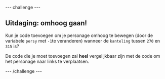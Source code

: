 \--- challenge \---

## Uitdaging: omhoog gaan!

Kun je code toevoegen om je personage omhoog te bewegen (door de variabele `persy` met `-1`te veranderen) wanneer de `kanteling` tussen `270` en `315` is?

De code die je moet toevoegen zal **heel** vergelijkbaar zijn met de code om het personage naar links te verplaatsen.

\--- /challenge \---